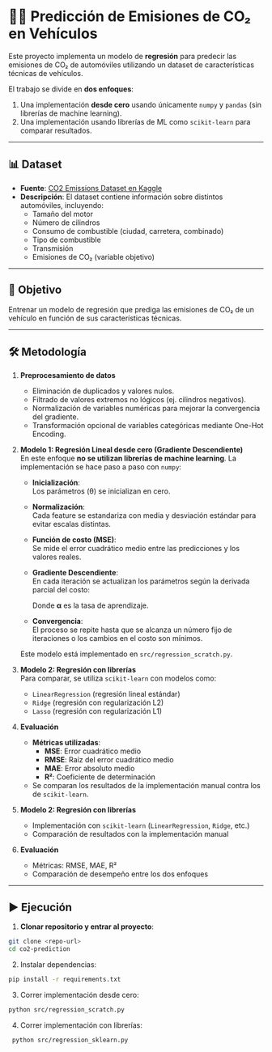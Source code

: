 # 🚗🌱 Predicción de Emisiones de CO₂ en Vehículos

Este proyecto implementa un modelo de **regresión** para predecir las emisiones de CO₂ de automóviles utilizando un dataset de características técnicas de vehículos.  

El trabajo se divide en **dos enfoques**:
1. Una implementación **desde cero** usando únicamente `numpy` y `pandas` (sin librerías de machine learning).  
2. Una implementación usando librerías de ML como `scikit-learn` para comparar resultados.  

---

## 📊 Dataset

- **Fuente**: [CO2 Emissions Dataset en Kaggle](https://www.kaggle.com/datasets/debajyotipodder/co2-emission-by-vehicles)  
- **Descripción**: El dataset contiene información sobre distintos automóviles, incluyendo:
  - Tamaño del motor  
  - Número de cilindros  
  - Consumo de combustible (ciudad, carretera, combinado)  
  - Tipo de combustible  
  - Transmisión  
  - Emisiones de CO₂ (variable objetivo)  

---

## 🎯 Objetivo

Entrenar un modelo de regresión que prediga las emisiones de CO₂ de un vehículo en función de sus características técnicas.  

---

## 🛠️ Metodología

1. **Preprocesamiento de datos**  
   - Eliminación de duplicados y valores nulos.  
   - Filtrado de valores extremos no lógicos (ej. cilindros negativos).  
   - Normalización de variables numéricas para mejorar la convergencia del gradiente.  
   - Transformación opcional de variables categóricas mediante One-Hot Encoding.  

2. **Modelo 1: Regresión Lineal desde cero (Gradiente Descendiente)**  
   En este enfoque **no se utilizan librerías de machine learning**. La implementación se hace paso a paso con `numpy`:
   - **Inicialización**:  
     Los parámetros (θ) se inicializan en cero.  
   - **Normalización**:  
     Cada feature se estandariza con media y desviación estándar para evitar escalas distintas.  
   - **Función de costo (MSE)**:  
     Se mide el error cuadrático medio entre las predicciones y los valores reales.  
     
   - **Gradiente Descendiente**:  
     En cada iteración se actualizan los parámetros según la derivada parcial del costo:  
    
     Donde **α** es la tasa de aprendizaje.  
   - **Convergencia**:  
     El proceso se repite hasta que se alcanza un número fijo de iteraciones o los cambios en el costo son mínimos.  

   Este modelo está implementado en `src/regression_scratch.py`.

3. **Modelo 2: Regresión con librerías**  
   Para comparar, se utiliza `scikit-learn` con modelos como:
   - `LinearRegression` (regresión lineal estándar)  
   - `Ridge` (regresión con regularización L2)  
   - `Lasso` (regresión con regularización L1)  

4. **Evaluación**  
   - **Métricas utilizadas**:  
     - **MSE**: Error cuadrático medio  
     - **RMSE**: Raíz del error cuadrático medio  
     - **MAE**: Error absoluto medio  
     - **R²**: Coeficiente de determinación  
   - Se comparan los resultados de la implementación manual contra los de `scikit-learn`.  

3. **Modelo 2: Regresión con librerías**  
   - Implementación con `scikit-learn` (`LinearRegression`, `Ridge`, etc.)  
   - Comparación de resultados con la implementación manual  

4. **Evaluación**  
   - Métricas: RMSE, MAE, R²  
   - Comparación de desempeño entre los dos enfoques  

---

## ▶️ Ejecución

1. **Clonar repositorio y entrar al proyecto**:
 ```bash
 git clone <repo-url>
 cd co2-prediction
  ```

2. Instalar dependencias:
  ```bash
  pip install -r requirements.txt
  ```

3. Correr implementación desde cero:
  ```bash
  python src/regression_scratch.py
  ```

4. Correr implementación con librerías:
 ```bash
  python src/regression_sklearn.py
```

